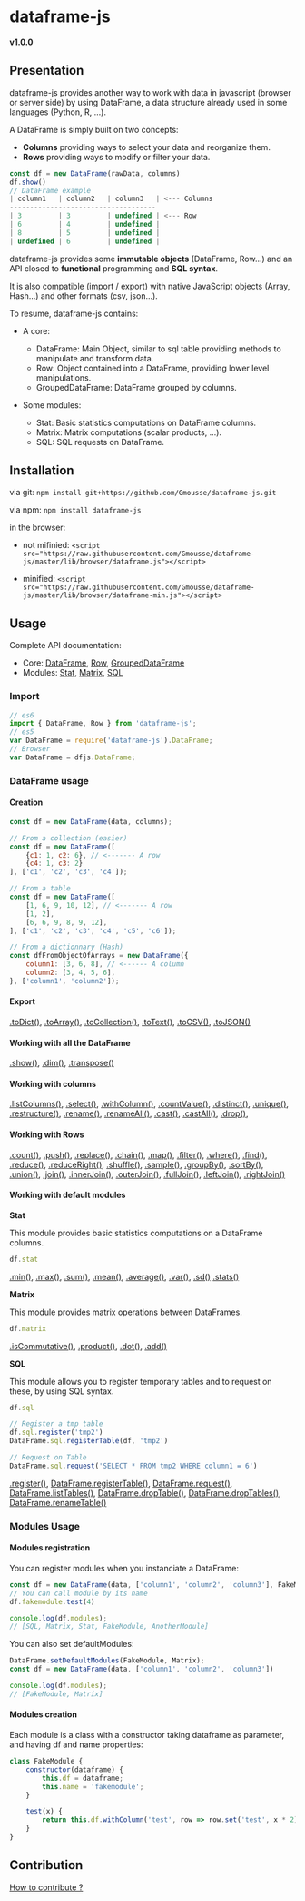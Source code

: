 # dataframe-js
**v1.0.0**

## Presentation

dataframe-js provides another way to work with data in javascript (browser or server side) by using DataFrame, a data structure already used in some languages (Python, R, ...).

A DataFrame is simply built on two concepts:
- **Columns** providing ways to select your data and reorganize them.
- **Rows** providing ways to modify or filter your data.

````javascript
const df = new DataFrame(rawData, columns)
df.show()
// DataFrame example
| column1   | column2   | column3   | <--- Columns
------------------------------------
| 3         | 3         | undefined | <--- Row
| 6         | 4         | undefined |
| 8         | 5         | undefined |
| undefined | 6         | undefined |
````

dataframe-js provides some **immutable objects** (DataFrame, Row...) and an API closed to **functional** programming and **SQL syntax**.

It is also compatible (import / export) with native JavaScript objects (Array, Hash...) and other formats (csv, json...).

To resume, dataframe-js contains:
  * A core:
    * DataFrame: Main Object, similar to sql table providing methods to manipulate and transform data.
    * Row: Object contained into a DataFrame, providing lower level manipulations.
    * GroupedDataFrame: DataFrame grouped by columns.


  * Some modules:
    * Stat: Basic statistics computations on DataFrame columns.
    * Matrix: Matrix computations (scalar products, ...).
    * SQL: SQL requests on DataFrame.


## Installation
via git: `npm install git+https://github.com/Gmousse/dataframe-js.git`

via npm: `npm install dataframe-js`

in the browser:
  * not mifinied: `<script src="https://raw.githubusercontent.com/Gmousse/dataframe-js/master/lib/browser/dataframe.js"></script>`

  * minified: `<script src="https://raw.githubusercontent.com/Gmousse/dataframe-js/master/lib/browser/dataframe-min.js"></script>`

## Usage

Complete API documentation:
  * Core: [DataFrame](./doc/md-api/dataframe.md#DataFrame), [Row](./doc/md-api/row.md#Row), [GroupedDataFrame](./doc/md-api/groupedDataframe.md#GroupedDataFrame)
  * Modules: [Stat](./doc/md-api/modules/stat.md#Stat), [Matrix](./doc/md-api/modules/matrix.md#Matrix), [SQL](./doc/md-api/modules/sql.md#SQL)

### Import

```javascript
// es6
import { DataFrame, Row } from 'dataframe-js';
// es5
var DataFrame = require('dataframe-js').DataFrame;
// Browser
var DataFrame = dfjs.DataFrame;
```

### DataFrame usage

#### Creation

```javascript
const df = new DataFrame(data, columns);

// From a collection (easier)
const df = new DataFrame([
    {c1: 1, c2: 6}, // <------- A row
    {c4: 1, c3: 2}
], ['c1', 'c2', 'c3', 'c4']);

// From a table
const df = new DataFrame([
    [1, 6, 9, 10, 12], // <------- A row
    [1, 2],
    [6, 6, 9, 8, 9, 12],
], ['c1', 'c2', 'c3', 'c4', 'c5', 'c6']);

// From a dictionnary (Hash)
const dfFromObjectOfArrays = new DataFrame({
    column1: [3, 6, 8], // <------ A column
    column2: [3, 4, 5, 6],
}, ['column1', 'column2']);
```

#### Export

[.toDict()](./doc/md-api/dataframe.md#todict),
[.toArray()](./doc/md-api/dataframe.md#toarray),
[.toCollection()](./doc/md-api/dataframe.md#tocollection),
[.toText()](./doc/md-api/dataframe.md#totext),
[.toCSV()](./doc/md-api/dataframe.md#tocsv),
[.toJSON()](./doc/md-api/dataframe.md#tojson)

#### Working with all the DataFrame

[.show()](./doc/md-api/dataframe.md#show),
[.dim()](./doc/md-api/dataframe.md#dim),
[.transpose()](./doc/md-api/dataframe.md#transpose)

#### Working with columns

[.listColumns()](./doc/md-api/dataframe.md#listcolumns),
[.select()](./doc/md-api/dataframe.md#select),
[.withColumn()](./doc/md-api/dataframe.md#withcolumn),
[.countValue()](./doc/md-api/dataframe.md#countvalue),
[.distinct()](./doc/md-api/dataframe.md#distinct),
[.unique()](./doc/md-api/dataframe.md#unique),
[.restructure()](./doc/md-api/dataframe.md#restructure),
[.rename()](./doc/md-api/dataframe.md#rename),
[.renameAll()](./doc/md-api/dataframe.md#renameall),
[.cast()](./doc/md-api/dataframe.md#cast),
[.castAll()](./doc/md-api/dataframe.md#castall),
[.drop()](./doc/md-api/dataframe.md#drop),

#### Working with Rows

[.count()](./doc/md-api/dataframe.md#count),
[.push()](./doc/md-api/dataframe.md#push),
[.replace()](./doc/md-api/dataframe.md#replace),
[.chain()](./doc/md-api/dataframe.md#chain),
[.map()](./doc/md-api/dataframe.md#map),
[.filter()](./doc/md-api/dataframe.md#filter),
[.where()](./doc/md-api/dataframe.md#where),
[.find()](./doc/md-api/dataframe.md#find),
[.reduce()](./doc/md-api/dataframe.md#reduce),
[.reduceRight()](./doc/md-api/dataframe.md#reducebight),
[.shuffle()](./doc/md-api/dataframe.md#shuffle),
[.sample()](./doc/md-api/dataframe.md#sample),
[.groupBy()](./doc/md-api/dataframe.md#groupby),
[.sortBy()](./doc/md-api/dataframe.md#sortby),
[.union()](./doc/md-api/dataframe.md#union),
[.join()](./doc/md-api/dataframe.md#join),
[.innerJoin()](./doc/md-api/dataframe.md#innerjoin),
[.outerJoin()](./doc/md-api/dataframe.md#outerjoin),
[.fullJoin()](./doc/md-api/dataframe.md#fulljoin),
[.leftJoin()](./doc/md-api/dataframe.md#leftjoin),
[.rightJoin()](./doc/md-api/dataframe.md#rightjoin)

#### Working with default modules

**Stat**

This module provides basic statistics computations on a DataFrame columns.

````js
df.stat
````

[.min()](./doc/md-api/modules/sql.md#min),
[.max()](./doc/md-api/modules/sql.md#max),
[.sum()](./doc/md-api/modules/sql.md#sum),
[.mean()](./doc/md-api/modules/sql.md#mean),
[.average()](./doc/md-api/modules/sql.md#average),
[.var()](./doc/md-api/modules/sql.md#var),
[.sd()](./doc/md-api/modules/sql.md#sd)
[.stats()](./doc/md-api/modules/sql.md#stats)

**Matrix**

This module provides matrix operations between DataFrames.

````js
df.matrix
````

[.isCommutative()](./doc/md-api/modules/matrix.md#iscommutative),
[.product()](./doc/md-api/modules/matrix.md#product),
[.dot()](./doc/md-api/modules/matrix.md#dot),
[.add()](./doc/md-api/modules/matrix.md#add)


**SQL**

This module allows you to register temporary tables and to request on these, by using SQL syntax.

````js
df.sql

// Register a tmp table
df.sql.register('tmp2')
DataFrame.sql.registerTable(df, 'tmp2')

// Request on Table
DataFrame.sql.request('SELECT * FROM tmp2 WHERE column1 = 6')
````

[.register()](./doc/md-api/modules/sql.md#register),
[DataFrame.registerTable()](./doc/md-api/modules/sql.md#registerTable),
[DataFrame.request()](./doc/md-api/modules/sql.md#request),
[DataFrame.listTables()](./doc/md-api/modules/sql.md#listtables),
[DataFrame.dropTable()](./doc/md-api/modules/sql.md#droptable),
[DataFrame.dropTables()](./doc/md-api/modules/sql.md#droptables),
[DataFrame.renameTable()](./doc/md-api/modules/sql.md#renametable)


### Modules Usage

#### Modules registration

You can register modules when you instanciate a DataFrame:

```javascript
const df = new DataFrame(data, ['column1', 'column2', 'column3'], FakeModule, AnotherModule)
// You can call module by its name
df.fakemodule.test(4)

console.log(df.modules);
// [SQL, Matrix, Stat, FakeModule, AnotherModule]
```

You can also set defaultModules:

````javascript
DataFrame.setDefaultModules(FakeModule, Matrix);
const df = new DataFrame(data, ['column1', 'column2', 'column3'])

console.log(df.modules);
// [FakeModule, Matrix]
````

#### Modules creation

Each module is a class with a constructor taking dataframe as parameter, and having df and name properties:

```javascript
class FakeModule {
    constructor(dataframe) {
        this.df = dataframe;
        this.name = 'fakemodule';
    }

    test(x) {
        return this.df.withColumn('test', row => row.set('test', x * 2));
    }
}
```

## Contribution

[How to contribute ?](./CONTRIBUTING.md)
